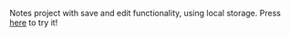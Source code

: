 Notes project with save and edit functionality, using local storage. Press [here](https://dkargapolov.github.io/myNotesApp/) to try it!
